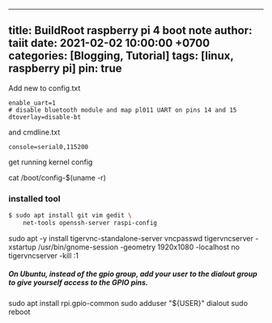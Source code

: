 
---
title: BuildRoot raspberry pi 4 boot note
author: taiit
date: 2021-02-02 10:00:00 +0700
categories: [Blogging, Tutorial]
tags: [linux, raspberry pi]
pin: true
---

Add new to config.txt
```
enable_uart=1
# disable bluetooth module and map pl011 UART on pins 14 and 15
dtoverlay=disable-bt
```
and cmdline.txt
```
console=serial0,115200
```

get running kernel config

cat /boot/config-$(uname -r)


### installed tool
```bash
$ sudo apt install git vim gedit \
    net-tools openssh-server raspi-config
```


sudo apt -y install tigervnc-standalone-server
vncpasswd
tigervncserver -xstartup /usr/bin/gnome-session -geometry 1920x1080 -localhost no
tigervncserver -kill :1
##### On Ubuntu, instead of the gpio group, add your user to the dialout group to give yourself access to the GPIO pins.
sudo apt install rpi.gpio-common
sudo adduser "${USER}" dialout
sudo reboot

